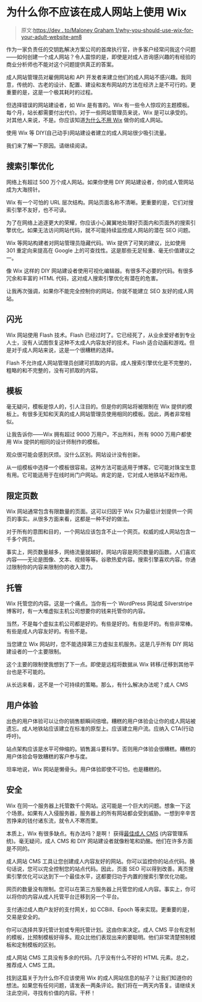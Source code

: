 # 为什么你不应该在成人网站上使用 Wix

> 原文:[https://dev . to/Maloney Graham 1/why-you-should-use-wix-for-your-adult-website-am8](https://dev.to/maloneygraham1/why-you-shouldnt-use-wix-for-your-adult-website-am8)

作为一家负责任的交钥匙解决方案公司的首席执行官，许多客户经常问我这个问题——如何创建一个成人网站？令人震惊的是，即使是对成人咨询感兴趣的有经验的商业分析师也不能对这个问题提供真正的答案。

成人网站管理员对雇佣网站和 API 开发者来建立他们的成人网站不感兴趣。我同意，传统的、古老的设计、配置、建设和发布网站的方法在经济上是不可行的。更重要的是，这是一个极其耗时的过程。

但选择错误的网站建设者，如 Wix 是有害的。Wix 有一些令人惊叹的主题模板。每个月，站长都需要付出代价。对于一些网站管理员来说，Wix 是可以承受的。对其他人来说，不是。你应该知道[为什么不用 Wix](http://startupwhale.com/adult-business/why-not-to-use-wix/) 做你的成人网站。

使用 Wix 等 DIY(自己动手)网站建设者建立的成人网站很少吸引流量。

我们来了解一下原因。请继续阅读。

## 搜索引擎优化

网络上有超过 500 万个成人网站。如果你使用 DIY 网站建设者，你的成人管网站成为大海捞针。

Wix 有一个可怕的 URL 层次结构。网站页面名称不清晰。更重要的是，它们对搜索引擎不友好，也不可读。

为了在网络上追逐更大的荣耀，你应该小心翼翼地处理好页面内和页面外的搜索引擎优化。如果无法访问网站代码，就不可能持续监控成人网站的潜在 SEO 问题。

Wix 等网站构建者对网站管理员隐藏代码。Wix 提供了可笑的建议，比如使用 301 重定向来提高在 Google 上的可查找性。这是那些无足轻重、毫无价值建议之一。

像 Wix 这样的 DIY 网站建设者使用可视化编辑器。有很多不必要的代码。有很多冗余和丰富的 HTML 代码，这对成人搜索引擎优化有潜在的危害。

让我再次强调，如果你不能完全控制你的网站，你就不能建立 SEO 友好的成人网站。

## 闪光

Wix 网站使用 Flash 技术。Flash 已经过时了。它已经死了，从业余爱好者到专业人士，没有人试图恢复这种不太成人内容友好的技术。Flash 适合动画和游戏。但是对于成人网站来说，这是一个很糟糕的选择。

Flash 不允许成人网站管理员创建可抓取的内容。成人搜索引擎优化是不完整的，粗略的和不完整的，没有可抓取的内容。

## 模板

毫无疑问，模板是惊人的，引人注目的。但是你的网站将被限制在 Wix 提供的模板上。有很多无知和天真的成人网站管理员使用相同的模板。因此，两者非常相似。

让我告诉你——Wix 拥有超过 9000 万用户。不出所料，所有 9000 万用户都使用 Wix 提供的相同的设计师制作的模板。

观众很可能会感到厌烦。没什么区别。网站设计没有创新。

从一组模板中选择一个模板很容易。这种方法可能适用于博客。它可能对珠宝生意有用。它可能适用于在线时尚门户网站。肯定的是，它对成人地铁站不起作用。

## 限定页数

Wix 网站通常包含有限数量的页面。这可以归因于 Wix 只为最低计划提供一个网页的事实。从很多方面来看，这都是一种不好的做法。

对于所有的意图和目的，一个网站应该包含不止一个网页。权威的成人网站包含一千多个网页。

事实上，网页数量越多，网络流量就越好。网站内容是网页数量的函数。人们喜欢内容——无论是图像、文本、视频等等。谷歌热爱内容。搜索引擎喜欢内容。你通过限制你的内容来限制你的收入潜力。

## 托管

Wix 托管您的内容。这是一个痛点。当你有一个 WordPress 网站或 Silverstripe 博客时，有一大堆虚拟主机公司想要你的钱来托管你的内容。

当然，不是每个虚拟主机公司都是好的。有些是好的。有些是坏的。有些非常棒。有些是成人内容友好的。有些不是。

当您建立 Wix 网站时，您不能选择第三方虚拟主机服务。这是几乎所有 DIY 网站建设者的一个主要限制。

这个主要的限制使我想到了下一点。即使是远程将数据从 Wix 转移/迁移到其他平台也是不可能的。

从长远来看，这不是一个可持续的策略。那么，有什么解决办法呢？成人 CMS

## 用户体验

出色的用户体验可以让你的销售额瞬间倍增。糟糕的用户体验会让你的成人网站被遗忘。成人地铁站应该建立在标准的原型上。应该建立用户流。应纳入 CTA(行动呼吁)。

站点架构应该是水平可伸缩的。销售漏斗要科学。否则用户体验会很糟糕。糟糕的用户体验会导致糟糕的客户参与度。

坦率地说，Wix 网站是懒骨头。用户体验即使不可怕，也是糟糕的。

## 安全

Wix 在同一个服务器上托管数千个网站。这可能是一个巨大的问题。想象一下这个场景。如果有人入侵服务器，服务器上的所有网站都会受到威胁。一想到辛辛苦苦挣来的钱付诸东流，就令人不寒而栗。

本质上，Wix 有很多缺点。有办法吗？是啊！
获得[最佳成人 CMS](http://adent.io/xmember-v2-launched-best-adult-cms-membership-software/) (内容管理系统)。毫无疑问，成人 CMS 和 DIY 网站建设者就像粉笔和奶酪。他们在许多方面是不同的。

成人网站 CMS 工具让您创建成人内容友好的网站。你可以监控你的站点代码。换句话说，您可以完全控制您的站点代码。因此，页面 SEO 可以得到改善。离页搜索引擎优化可以达到下一个最佳水平，这都要归功于内置的搜索引擎优化功能。

网页的数量没有限制。您可以在第三方服务器上托管您的成人内容。事实上，你可以将你的内容从成人托管平台迁移到另一个平台。

支付通过成人商户友好的支付网关，如 CCBill、Epoch 等来实现。更重要的是，交易是安全的。

你可以选择共享托管计划或专用托管计划。这由你来决定。成人 CMS 平台有定制的模板，比预制模板好得多。观众比他们表现出来的要聪明。他们非常清楚预制模板和定制模板的区别。

成人网站 CMS 工具没有多余的代码。几乎没有什么不好的 HTML 元素。总之，推荐成人 CMS 工具。

找到这篇关于为什么你不应该使用 Wix 的成人网站信息的帖子？让我们知道你的想法。如果您有任何问题，请发表一两条评论。我们将在一两天内答复。请继续关注此空间，寻找有价值的内容。干杯！